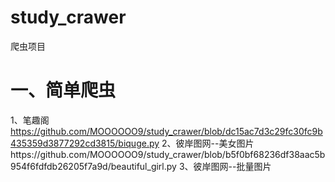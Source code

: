 # study_crawer
爬虫项目
# 一、简单爬虫
1、笔趣阁 https://github.com/MOOOOOO9/study_crawer/blob/dc15ac7d3c29fc30fc9b435359d3877292cd3815/biquge.py
2、彼岸图网--美女图片https://github.com/MOOOOOO9/study_crawer/blob/b5f0bf68236df38aac5b954f6fdfdb26205f7a9d/beautiful_girl.py
3、彼岸图网--批量图片
